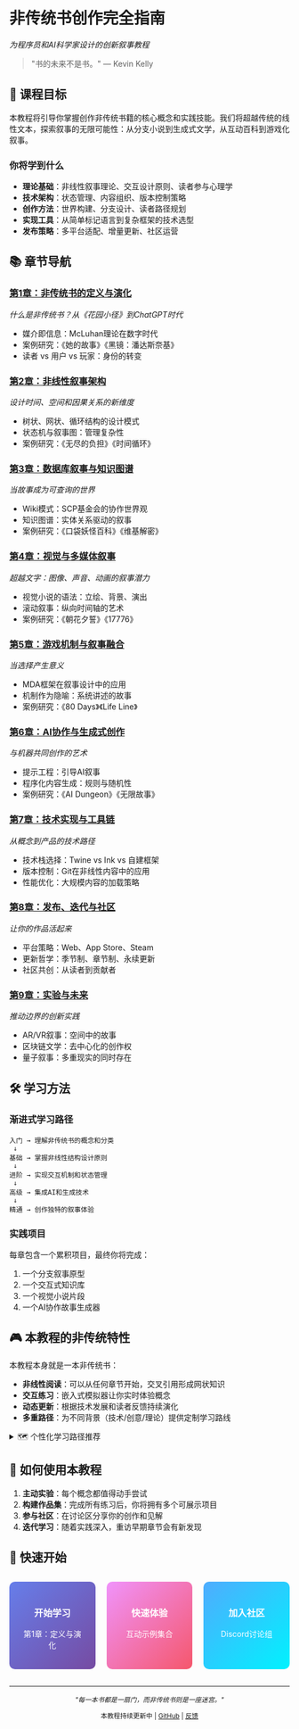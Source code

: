 # 非传统书创作完全指南
*为程序员和AI科学家设计的创新叙事教程*

> "书的未来不是书。" — Kevin Kelly

## 🎯 课程目标

本教程将引导你掌握创作非传统书籍的核心概念和实践技能。我们将超越传统的线性文本，探索叙事的无限可能性：从分支小说到生成式文学，从互动百科到游戏化叙事。

### 你将学到什么

- **理论基础**：非线性叙事理论、交互设计原则、读者参与心理学
- **技术架构**：状态管理、内容组织、版本控制策略
- **创作方法**：世界构建、分支设计、读者路径规划
- **实现工具**：从简单标记语言到复杂框架的技术选型
- **发布策略**：多平台适配、增量更新、社区运营

## 📚 章节导航

### [第1章：非传统书的定义与演化](chapter1.md)
*什么是非传统书？从《花园小径》到ChatGPT时代*
- 媒介即信息：McLuhan理论在数字时代
- 案例研究：《她的故事》《黑镜：潘达斯奈基》
- 读者 vs 用户 vs 玩家：身份的转变

### [第2章：非线性叙事架构](chapter2.md)
*设计时间、空间和因果关系的新维度*
- 树状、网状、循环结构的设计模式
- 状态机与叙事图：管理复杂性
- 案例研究：《无尽的负担》《时间循环》

### [第3章：数据库叙事与知识图谱](chapter3.md)
*当故事成为可查询的世界*
- Wiki模式：SCP基金会的协作世界观
- 知识图谱：实体关系驱动的叙事
- 案例研究：《口袋妖怪百科》《维基解密》

### [第4章：视觉与多媒体叙事](chapter4.md)
*超越文字：图像、声音、动画的叙事潜力*
- 视觉小说的语法：立绘、背景、演出
- 滚动叙事：纵向时间轴的艺术
- 案例研究：《朝花夕誓》《17776》

### [第5章：游戏机制与叙事融合](chapter5.md)
*当选择产生意义*
- MDA框架在叙事设计中的应用
- 机制作为隐喻：系统讲述的故事
- 案例研究：《80 Days》《Life Line》

### [第6章：AI协作与生成式创作](chapter6.md)
*与机器共同创作的艺术*
- 提示工程：引导AI叙事
- 程序化内容生成：规则与随机性
- 案例研究：《AI Dungeon》《无限故事》

### [第7章：技术实现与工具链](chapter7.md)
*从概念到产品的技术路径*
- 技术栈选择：Twine vs Ink vs 自建框架
- 版本控制：Git在非线性内容中的应用
- 性能优化：大规模内容的加载策略

### [第8章：发布、迭代与社区](chapter8.md)
*让你的作品活起来*
- 平台策略：Web、App Store、Steam
- 更新哲学：季节制、章节制、永续更新
- 社区共创：从读者到贡献者

### [第9章：实验与未来](chapter9.md)
*推动边界的创新实践*
- AR/VR叙事：空间中的故事
- 区块链文学：去中心化的创作权
- 量子叙事：多重现实的同时存在

## 🛠 学习方法

### 渐进式学习路径

```
入门 → 理解非传统书的概念和分类
 ↓
基础 → 掌握非线性结构设计原则
 ↓
进阶 → 实现交互机制和状态管理
 ↓
高级 → 集成AI和生成技术
 ↓
精通 → 创作独特的叙事体验
```

### 实践项目

每章包含一个累积项目，最终你将完成：
1. 一个分支叙事原型
2. 一个交互式知识库
3. 一个视觉小说片段
4. 一个AI协作故事生成器

## 🎮 本教程的非传统特性

本教程本身就是一本非传统书：

- **非线性阅读**：可以从任何章节开始，交叉引用形成网状知识
- **交互练习**：嵌入式模拟器让你实时体验概念
- **动态更新**：根据技术发展和读者反馈持续演化
- **多重路径**：为不同背景（技术/创意/理论）提供定制学习路线

<details>
<summary>🗺 个性化学习路径推荐</summary>

### 如果你是程序员
推荐顺序：1 → 2 → 7 → 3 → 5 → 6 → 8 → 4 → 9

### 如果你是游戏设计师
推荐顺序：1 → 5 → 2 → 4 → 3 → 7 → 6 → 8 → 9

### 如果你是作家/编剧
推荐顺序：1 → 2 → 4 → 3 → 5 → 6 → 8 → 7 → 9

### 如果你是AI研究者
推荐顺序：1 → 6 → 3 → 2 → 7 → 5 → 8 → 4 → 9

</details>

## 📖 如何使用本教程

1. **主动实验**：每个概念都值得动手尝试
2. **构建作品集**：完成所有练习后，你将拥有多个可展示项目
3. **参与社区**：在讨论区分享你的创作和见解
4. **迭代学习**：随着实践深入，重访早期章节会有新发现

## 🔗 快速开始

<div style="display: flex; gap: 20px; margin: 30px 0;">
  <a href="chapter1.md" style="flex: 1; padding: 20px; background: linear-gradient(135deg, #667eea 0%, #764ba2 100%); color: white; text-align: center; text-decoration: none; border-radius: 10px;">
    <h3>开始学习</h3>
    <p>第1章：定义与演化</p>
  </a>
  <a href="#" style="flex: 1; padding: 20px; background: linear-gradient(135deg, #f093fb 0%, #f5576c 100%); color: white; text-align: center; text-decoration: none; border-radius: 10px;">
    <h3>快速体验</h3>
    <p>互动示例集合</p>
  </a>
  <a href="#" style="flex: 1; padding: 20px; background: linear-gradient(135deg, #4facfe 0%, #00f2fe 100%); color: white; text-align: center; text-decoration: none; border-radius: 10px;">
    <h3>加入社区</h3>
    <p>Discord讨论组</p>
  </a>
</div>

---

<center>
<small>

*"每一本书都是一扇门，而非传统书则是一座迷宫。"*

本教程持续更新中 | [GitHub](https://github.com/example/unusual-books) | [反馈](mailto:feedback@example.com)

</small>
</center>